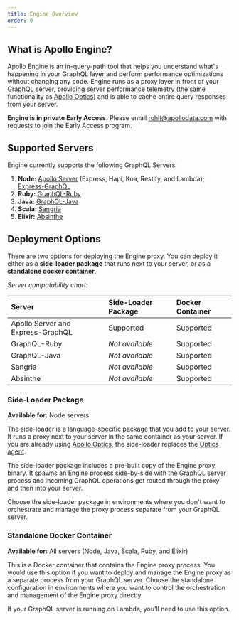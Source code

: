 ```yaml
---
title: Engine Overview
order: 0
---
```


## What is Apollo Engine?

Apollo Engine is an in-query-path tool that helps you understand what's happening in your GraphQL layer and perform performance optimizations without changing any code. Engine runs as a proxy layer in front of your GraphQL server, providing server performance telemetry (the same functionality as [Apollo Optics](https://www.apollodata.com/optics/)) and is able to cache entire query responses from your server.

**Engine is in private Early Access.** Please email [rohit@apollodata.com](mailto:rohit@apollodata.com) with requests to join the Early Access program.

## Supported Servers

Engine currently supports the following GraphQL Servers:
1. **Node:** [Apollo Server](https://github.com/apollographql/apollo-server) (Express, Hapi, Koa, Restify, and Lambda); [Express-GraphQL](https://github.com/graphql/express-graphql)
2. **Ruby:** [GraphQL-Ruby](https://github.com/rmosolgo/graphql-ruby)
3. **Java:** [GraphQL-Java](https://github.com/graphql-java/graphql-javas)
4. **Scala:** [Sangria](https://github.com/sangria-graphql/sangria)
5. **Elixir:** [Absinthe](https://github.com/absinthe-graphql/absinthe)

## Deployment Options

There are two options for deploying the Engine proxy. You can deploy it either as a **side-loader package** that runs next to your server, or as a **standalone docker container**.

_Server compatability chart:_

| Server  | Side-Loader Package  | Docker Container |
| :------ | :------------------- | :--------------------------- |
| Apollo Server and Express-GraphQL | Supported | Supported | 
| GraphQL-Ruby | _Not available_ | Supported |
| GraphQL-Java | _Not available_ | Supported |
| Sangria | _Not available_ | Supported |
| Absinthe | _Not available_ | Supported |

### Side-Loader Package

**Available for:** Node servers

The side-loader is a language-specific package that you add to your server. It runs a proxy next to your server in the same container as your server. If you are already using [Apollo Optics](https://www.apollodata.com/optics/), the side-loader replaces the [Optics agent](https://github.com/apollographql/optics-agent-js).

The side-loader package includes a pre-built copy of the Engine proxy binary. It spawns an Engine process side-by-side with the GraphQL server process and incoming GraphQL operations get routed through the proxy and then into your server.

Choose the side-loader package in environments where you don't want to orchestrate and manage the proxy process separate from your GraphQL server.

### Standalone Docker Container

**Available for:** All servers (Node, Java, Scala, Ruby, and Elixir)

This is a Docker container that contains the Engine proxy process. You would use this option if you want to deploy and manage the Engine proxy as a separate process from your GraphQL server. Choose the standalone configuration in environments where you want to control the orchestration and management of the Engine proxy directly.

If your GraphQL server is running on Lambda, you'll need to use this option.
